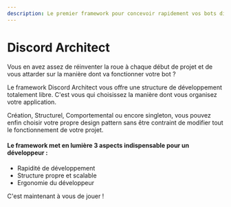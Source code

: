 ```yaml
---
description: Le premier framework pour concevoir rapidement vos bots discord en Typescript.
---
```


# Discord Architect

Vous en avez assez de réinventer la roue à chaque début de projet et de vous attarder sur la manière dont va fonctionner votre bot ?

Le framework Discord Architect vous offre une structure de développement totalement libre. C'est vous qui choisissez la manière dont vous organisez votre application.

Création, Structurel, Comportemental ou encore singleton, vous pouvez enfin choisir votre propre design pattern sans être contraint de modifier tout le fonctionnement de votre projet.

#### Le framework met en lumière 3 aspects indispensable pour un développeur :

* Rapidité de développement
* Structure propre et scalable
* Ergonomie du développeur

C'est maintenant à vous de jouer !

